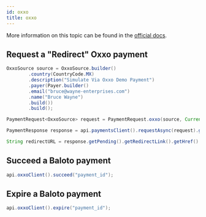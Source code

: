 ```yaml
---
id: oxxo
title: oxxo
---
```


More information on this topic can be found in the [official docs](https://docs.checkout.com/payments/payment-methods/cash-and-atm-payment/oxxo).

## Request a "Redirect" Oxxo payment

```java
OxxoSource source = OxxoSource.builder()
        .country(CountryCode.MX)
        .description("Simulate Via Oxxo Demo Payment")
        .payer(Payer.builder()
        .email("bruce@wayne-enterprises.com")
        .name("Bruce Wayne")
        .build())
        .build();

PaymentRequest<OxxoSource> request = PaymentRequest.oxxo(source, Currency.MXN, 1000L);

PaymentResponse response = api.paymentsClient().requestAsync(request).get();

String redirectURL = response.getPending().getRedirectLink().getHref()
```

## Succeed a Baloto payment

```java
api.oxxoClient().succeed("payment_id");
```

## Expire a Baloto payment

```java
api.oxxoClient().expire("payment_id");
```
